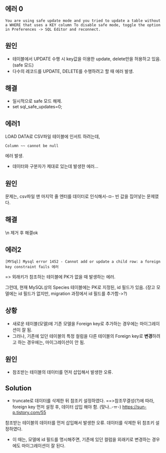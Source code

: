 ## 에러 0
```
You are using safe update mode and you tried to update a table without a WHERE that uses a KEY column To disable safe mode, toggle the option in Preferences -> SQL Editor and reconnect.
```

## 원인
- 테이블에서 UPDATE 수행 시 key값을 이용한 update, delete만을 허용하고 있음. (safe 모드)
- 다수의 레코드를 UPDATE, DELETE를 수행하려고 할 때 에러 발생.

## 해결
- 일시적으로 safe 모드 해제.
- set sql_safe_updates=0;


## 에러1 
LOAD DATA로 CSV파일 테이블에 인서트 하려는데, 
```
Column ~~ cannot be null
```
에러 발생.

- 데이터와 구분자가 제대로 있는데 발생한 에러...

## 원인
문제는, csv파일 맨 마지막 줄 엔터를 데이터로 인식해서-ㅁ- 빈 값을 집어넣는 문제였다.

## 해결
\n 제거 후 해결ok

## 에러2

```
[MYSql] Mysql error 1452 - Cannot add or update a child row: a foreign key constraint fails 에러
```

=> 외래키가 참조하는 테이블에 PK가 없을 때 발생하는 에러.

그런데, 현재 MySQL상의 Species 테이블에는 PK로 지정된, id 필드가 있음. 
(장고 모델에는 id 필드가 없지만, migration 과정에서 id 필드를 추가함->?)

## 상황

- 새로운 테이블(모델)에 기존 모델을 Foreign key로 추가하는 경우에는 마이그레이션이 잘 됨. 
- 그러나, 기존에 있던 테이블의 특정 컬럼을 다른 테이블의 Foreign key로 **변경**하려고 하는 경우에는, 마이그레이션이 안 됨. 

## 원인 
- 참조받는 테이블의 데이터를 먼저 삽입해서 발생한 오류. 

## Solution 
- truncate로 데이터를 삭제한 뒤 참조키 설정하였다.
==>참조무결성(?)에 따라, foreign key 먼저 설정 후, 데이터 삽입 해야 함. (맞나..-ㅠ-)
https://sun-p.tistory.com/55


참조받는 테이블의 데이터를 먼저 삽입해서 발생한 오류. 데이터를 삭제한 뒤 참조키 설정하였다.

- 이 때는, 모델에 id 필드를 명시해주면, 기존에 있던 컬럼을 외래키로 변경하는 경우에도 마이그레이션이 잘 된다. 

